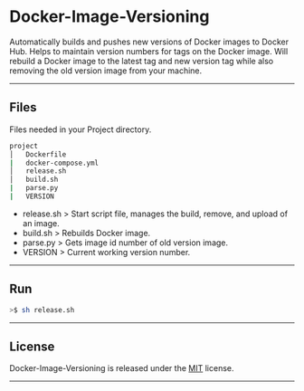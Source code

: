 # Docker-Image-Versioning

Automatically builds and pushes new versions of Docker images to Docker Hub. Helps to maintain version numbers for tags on the Docker image. Will rebuild a Docker image to the latest tag and new version tag while also removing the old version image from your machine.

___

## Files

Files needed in your Project directory.

```sh
project
│   Dockerfile
|   docker-compose.yml
│   release.sh
│   build.sh
|   parse.py
|   VERSION
```

- release.sh  > Start script file, manages the build, remove, and upload of an image.
- build.sh  > Rebuilds Docker image.
- parse.py  > Gets image id number of old version image.
- VERSION  > Current working version number.

___

## Run

```sh
>$ sh release.sh
```

___

## License

Docker-Image-Versioning is released under the [MIT](https://opensource.org/licenses/MIT) license.

___
